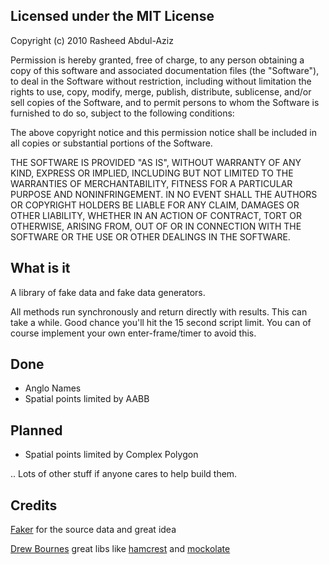 ## Licensed under the MIT License

Copyright (c) 2010 Rasheed Abdul-Aziz

Permission is hereby granted, free of charge, to any person obtaining a copy
of this software and associated documentation files (the "Software"), to deal
in the Software without restriction, including without limitation the rights
to use, copy, modify, merge, publish, distribute, sublicense, and/or sell
copies of the Software, and to permit persons to whom the Software is
furnished to do so, subject to the following conditions:

The above copyright notice and this permission notice shall be included in
all copies or substantial portions of the Software.

THE SOFTWARE IS PROVIDED "AS IS", WITHOUT WARRANTY OF ANY KIND, EXPRESS OR
IMPLIED, INCLUDING BUT NOT LIMITED TO THE WARRANTIES OF MERCHANTABILITY,
FITNESS FOR A PARTICULAR PURPOSE AND NONINFRINGEMENT. IN NO EVENT SHALL THE
AUTHORS OR COPYRIGHT HOLDERS BE LIABLE FOR ANY CLAIM, DAMAGES OR OTHER
LIABILITY, WHETHER IN AN ACTION OF CONTRACT, TORT OR OTHERWISE, ARISING FROM,
OUT OF OR IN CONNECTION WITH THE SOFTWARE OR THE USE OR OTHER DEALINGS IN
THE SOFTWARE.

## What is it

A library of fake data and fake data generators.

All methods run synchronously and return directly with results. This 
can take a while. Good chance you'll hit the 15 second script limit.
You can of course implement your own enter-frame/timer to avoid this.

## Done

- Anglo Names
- Spatial points limited by AABB

## Planned

- Spatial points limited by Complex Polygon

.. Lots of other stuff if anyone cares to help build them.

## Credits

[Faker](http://faker.rubyforge.org/) for the source data and great idea

[Drew Bournes](http://github.com/drewbourne) great libs like [hamcrest](http://github.com/drewbourne/hamcrest-as3) and [mockolate](http://github.com/drewbourne/mockolate)
